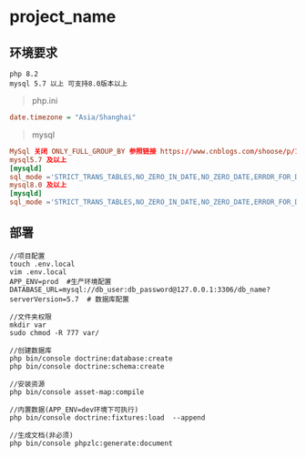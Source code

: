 # project_name

## 环境要求

    php 8.2
    mysql 5.7 以上 可支持8.0版本以上
    
> php.ini   

```ini
date.timezone = "Asia/Shanghai"
```

> mysql

```mysql.cnf
MySql 关闭 ONLY_FULL_GROUP_BY 参照链接 https://www.cnblogs.com/shoose/p/13259186.html
mysql5.7 及以上
[mysqld]
sql_mode ='STRICT_TRANS_TABLES,NO_ZERO_IN_DATE,NO_ZERO_DATE,ERROR_FOR_DIVISION_BY_ZERO,NO_AUTO_CREATE_USER,NO_ENGINE_SUBSTITUTION'
mysql8.0 及以上
[mysqld]
sql_mode ='STRICT_TRANS_TABLES,NO_ZERO_IN_DATE,NO_ZERO_DATE,ERROR_FOR_DIVISION_BY_ZERO,NO_ENGINE_SUBSTITUTION'
```

## 部署

```shell script
//项目配置
touch .env.local
vim .env.local
APP_ENV=prod  #生产环境配置
DATABASE_URL=mysql://db_user:db_password@127.0.0.1:3306/db_name?serverVersion=5.7  # 数据库配置

//文件夹权限
mkdir var
sudo chmod -R 777 var/

//创建数据库
php bin/console doctrine:database:create
php bin/console doctrine:schema:create

//安装资源
php bin/console asset-map:compile  

//内置数据(APP_ENV=dev环境下可执行)
php bin/console doctrine:fixtures:load  --append

//生成文档(非必须)
php bin/console phpzlc:generate:document
```


